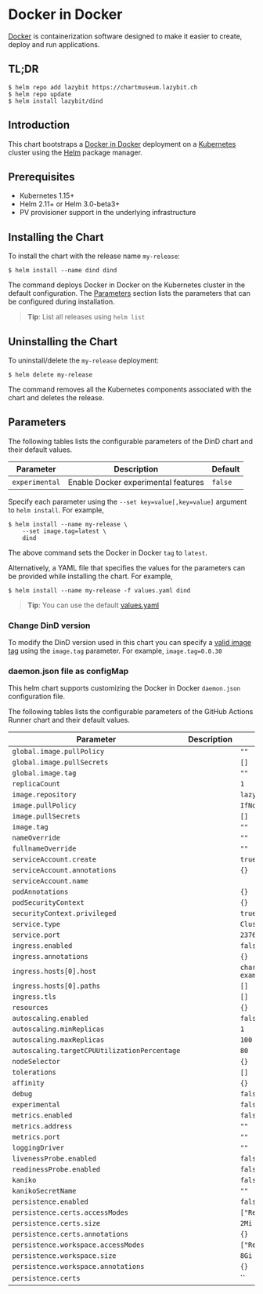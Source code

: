# Docker in Docker

[Docker](https://www.docker.com) is containerization software designed to make it easier to create, deploy and run applications.

## TL;DR

```console
$ helm repo add lazybit https://chartmuseum.lazybit.ch
$ helm repo update
$ helm install lazybit/dind
```

## Introduction

This chart bootstraps a [Docker in Docker](https://hub.docker.com/_/docker) deployment on a [Kubernetes](http://kubernetes.io) cluster using the [Helm](https://helm.sh) package manager.

## Prerequisites

- Kubernetes 1.15+
- Helm 2.11+ or Helm 3.0-beta3+
- PV provisioner support in the underlying infrastructure

## Installing the Chart
To install the chart with the release name `my-release`:

```console
$ helm install --name dind dind
```

The command deploys Docker in Docker on the Kubernetes cluster in the default configuration. The [Parameters](#parameters) section lists the parameters that can be configured during installation.

> **Tip**: List all releases using `helm list`

## Uninstalling the Chart

To uninstall/delete the `my-release` deployment:

```console
$ helm delete my-release
```

The command removes all the Kubernetes components associated with the chart and deletes the release.

## Parameters

The following tables lists the configurable parameters of the DinD chart and their default values.

| Parameter | Description | Default |
|-----------|-------------|---------|
| `experimental` | Enable Docker experimental features | `false` |

Specify each parameter using the `--set key=value[,key=value]` argument to `helm install`. For example,

```console
$ helm install --name my-release \
    --set image.tag=latest \
    dind
```

The above command sets the Docker in Docker `tag` to `latest`.

Alternatively, a YAML file that specifies the values for the parameters can be provided while installing the chart. For example,

```console
$ helm install --name my-release -f values.yaml dind
```

> **Tip**: You can use the default [values.yaml](values.yaml)

### Change DinD version

To modify the DinD version used in this chart you can specify a [valid image tag]() using the `image.tag` parameter. For example, `image.tag=0.0.30`

### daemon.json file as configMap

This helm chart supports customizing the Docker in Docker `daemon.json` configuration file.

The following tables lists the configurable parameters of the GitHub Actions Runner chart and their default values.

| Parameter | Description | Default |
|-----------|-------------|---------|
| `global.image.pullPolicy` | | `""` |
| `global.image.pullSecrets` | | `[]` |
| `global.image.tag` | | `""` |
| `replicaCount` | | `1` |
| `image.repository` | | `lazybit/dind` |
| `image.pullPolicy` | | `IfNotPresent` |
| `image.pullSecrets` | | `[]` |
| `image.tag` | | `""` |
| `nameOverride` | | `""` |
| `fullnameOverride` | | `""` |
| `serviceAccount.create` | | `true` |
| `serviceAccount.annotations` | | `{}` |
| `serviceAccount.name` | | |
| `podAnnotations` | | `{}` |
| `podSecurityContext` | | `{}` |
| `securityContext.privileged` | | `true` |
| `service.type` | | `ClusterIP` |
| `service.port` | | `2376` |
| `ingress.enabled` | | `false` |
| `ingress.annotations` | | `{}` |
| `ingress.hosts[0].host` | | `chart-example.local` |
| `ingress.hosts[0].paths` | | `[]` |
| `ingress.tls` | | `[]` |
| `resources` | | `{}` |
| `autoscaling.enabled` | | `false` |
| `autoscaling.minReplicas` | | `1` |
| `autoscaling.maxReplicas` | | `100` |
| `autoscaling.targetCPUUtilizationPercentage` | | `80` |
| `nodeSelector` | | `{}` |
| `tolerations` | | `[]` |
| `affinity` | | `{}` |
| `debug` | | `false` |
| `experimental` | | `false` |
| `metrics.enabled` | | `false` |
| `metrics.address` | | `""` |
| `metrics.port` | | `""` |
| `loggingDriver` | | `""` |
| `livenessProbe.enabled` | | `false` |
| `readinessProbe.enabled` | | `false` |
| `kaniko` | | `false` |
| `kanikoSecretName` | | `""` |
| `persistence.enabled` | | `false` |
| `persistence.certs.accessModes` | | `["ReadWriteMany"]` |
| `persistence.certs.size` | | `2Mi` |
| `persistence.certs.annotations` | | `{}` |
| `persistence.workspace.accessModes` | | `["ReadWriteMany"]` |
| `persistence.workspace.size` | | `8Gi` |
| `persistence.workspace.annotations` | | `{}` |
| `persistence.certs` | | `` |
